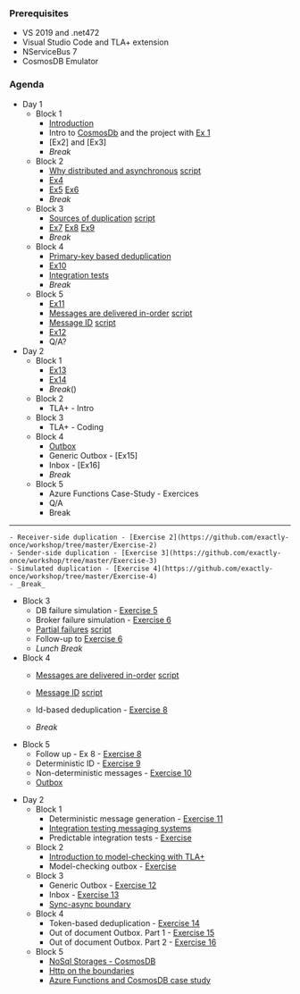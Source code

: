 ### Prerequisites
   * VS 2019 and .net472
   * Visual Studio Code and TLA+ extension
   * NServiceBus 7
   * CosmosDB Emulator

### Agenda

* Day 1
  - Block 1
    - [Introduction](https://exactly-once.github.io/workshop/Lectures/Intro.html)   
    - Intro to [CosmosDb]() and the project with [Ex 1]()
    - [Ex2] and [Ex3]
    - _Break_
  - Block 2
    - [Why distributed and asynchronous](https://exactly-once.github.io/workshop/Lectures/Why%20distributed%20and%20asynchronous.html) [script](https://github.com/exactly-once/workshop/blob/master/Lectures/Why%20distributed%20and%20asynchronous.md) 
    - [Ex4]()
    - [Ex5]() [Ex6]() 
    - _Break_
  - Block 3
    - [Sources of duplication](https://exactly-once.github.io/workshop/Lectures/Sources%20of%20duplication.html#/5) [script](https://github.com/exactly-once/workshop/blob/master/Lectures/Sources%20of%20duplication.md)
    - [Ex7]() [Ex8]() [Ex9]()
    - _Break_
  - Block 4 
    - [Primary-key based deduplication]()
    - [Ex10]()
    - [Integration tests]()
    - _Break_
  - Block 5
    - [Ex11]()
    - [Messages are delivered in-order](https://exactly-once.github.io/workshop/Lectures/Messages%20are%20delivered%20in-order.html) [script](https://github.com/exactly-once/workshop/blob/master/Lectures/Messages%20are%20delivered%20in-order.md)
    - [Message ID](https://exactly-once.github.io/workshop/Lectures/Message%20ID.html) [script](https://github.com/exactly-once/workshop/blob/master/Lectures/Message%20ID.md) 
    - [Ex12]()
    - Q/A?
* Day 2
  - Block 1
    - [Ex13]()
    - [Ex14]()
    - _Break_()
  - Block 2
    - TLA+ - Intro
  - Block 3
    - TLA+ - Coding
  - Block 4
    - [Outbox](https://exactly-once.github.io/workshop/Lectures/Outbox.html)
    - Generic Outbox - [Ex15]
    - Inbox - [Ex16]
    - _Break_
  - Block 5
    - Azure Functions Case-Study - Exercices       
    - Q/A
    - Break
-----------------    
    - Receiver-side duplication - [Exercise 2](https://github.com/exactly-once/workshop/tree/master/Exercise-2)
    - Sender-side duplication - [Exercise 3](https://github.com/exactly-once/workshop/tree/master/Exercise-3)
    - Simulated duplication - [Exercise 4](https://github.com/exactly-once/workshop/tree/master/Exercise-4)
    - _Break_
  - Block 3
    - DB failure simulation - [Exercise 5](https://github.com/exactly-once/workshop/tree/master/Exercise-5)
    - Broker failure simulation - [Exercise 6](https://github.com/exactly-once/workshop/tree/master/Exercise-6)
    - [Partial failures](https://exactly-once.github.io/workshop/Lectures/Partial%20failures.html) [script](https://github.com/exactly-once/workshop/blob/master/Lectures/Partial%20failures.md)
    - Follow-up to [Exercise 6](https://github.com/exactly-once/workshop/blob/master/Exercise-6/follow-up.md)
    - _Lunch Break_
  - Block 4
    - [Messages are delivered in-order](https://exactly-once.github.io/workshop/Lectures/Messages%20are%20delivered%20in-order.html) [script](https://github.com/exactly-once/workshop/blob/master/Lectures/Messages%20are%20delivered%20in-order.md)
    
    - [Message ID](https://exactly-once.github.io/workshop/Lectures/Message%20ID.html) [script](https://github.com/exactly-once/workshop/blob/master/Lectures/Message%20ID.md)
    - Id-based deduplication - [Exercise 8](https://github.com/exactly-once/workshop/tree/master/Exercise-8)
    - _Break_
  - Block 5
    - Follow up - Ex 8 - [Exercise 8](https://github.com/exactly-once/workshop/tree/master/Exercise-8)
    - Deterministic ID - [Exercise 9](https://github.com/exactly-once/workshop/tree/master/Exercise-9)
    - Non-deterministic messages - [Exercise 10](https://github.com/exactly-once/workshop/tree/master/Exercise-10)
    - [Outbox](https://exactly-once.github.io/workshop/Lectures/Outbox.html)

* Day 2 
  - Block 1 
    - Deterministic message generation - [Exercise 11](https://github.com/exactly-once/workshop/tree/master/Exercise-11)
    - [Integration testing messaging systems](https://github.com/exactly-once/workshop/blob/master/Lectures/integration-testing.pptx)
    - Predictable integration tests - [Exercise](https://github.com/exactly-once/workshop/tree/master/testing/Messaging.IntegrationTests)
  - Block 2
    - [Introduction to model-checking with TLA+](https://github.com/exactly-once/workshop/blob/master/Lectures/tla.pptx)
    - Model-checking outbox - [Exercise](https://github.com/exactly-once/workshop/tree/master/model-checking)
  - Block 3
    - Generic Outbox - [Exercise 12](https://github.com/exactly-once/workshop/tree/master/Exercise-12)
    - Inbox - [Exercise 13](https://github.com/exactly-once/workshop/tree/master/Exercise-13)
    - [Sync-async boundary](https://exactly-once.github.io/workshop/Lectures/Sync-Async.html)
  - Block 4
    - Token-based deduplication - [Exercise 14](https://github.com/exactly-once/workshop/tree/master/Exercise-14)
    - Out of document Outbox. Part 1 - [Exercise 15](https://github.com/exactly-once/workshop/tree/master/Exercise-15)
    - Out of document Outbox. Part 2 - [Exercise 16](https://github.com/exactly-once/workshop/tree/master/Exercise-16)
  - Block 5
    - [NoSql Storages - CosmosDB](https://github.com/exactly-once/workshop/blob/master/Lectures/cosmosdb.pptx)
    - [Http on the boundaries](https://github.com/exactly-once/workshop/blob/master/Lectures/azure-functions-http-boundaries.pptx)
    - [Azure Functions and CosmosDB case study](https://github.com/exactly-once/workshop/tree/master/Exercise-17)
